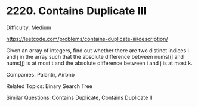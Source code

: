 # 2220. Contains Duplicate III

Difficulty: Medium

https://leetcode.com/problems/contains-duplicate-iii/description/

Given an array of integers, find out whether there are two distinct indices i and j in the array such that the absolute difference between nums[i] and nums[j] is at most t and the absolute difference between i and j is at most k.

Companies: Palantir, Airbnb

Related Topics: Binary Search Tree

Similar Questions: Contains Duplicate, Contains Duplicate II
